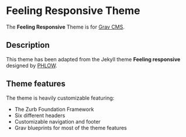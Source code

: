 [](https://img.shields.io/badge/Version-0.1.0-orange.svg)
[](https://img.shields.io/github/license/mashape/apistatus.svg)

# Feeling Responsive Theme

The **Feeling Responsive** Theme is for [Grav CMS](http://github.com/getgrav/grav).  

## Description

This theme has been adapted from the Jekyll theme **Feeling responsive** designed by [PHLOW](http://www.phlow.de/).

## Theme features

The theme is heavily customizable featuring:

* The Zurb Foundation Framework
* Six different headers
* Customizable navigation and footer
* Grav blueprints for most of the theme features
